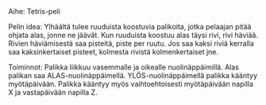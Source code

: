 Aihe: Tetris-peli

Pelin idea: Ylhäältä tulee ruuduista koostuvia palikoita, jotka pelaajan pitää ohjata alas, jonne ne jäävät. Kun ruuduista koostuu alas täysi rivi, rivi häviää. Rivien häviämisestä saa pisteitä, piste per ruutu. Jos saa kaksi riviä kerralla saa kaksinkertaiset pisteet, kolmesta rivistä kolmenkertaiset jne.

Toiminnot: Palikka liikkuu vasemmalle ja oikealle nuolinäppäimillä. Alas palikan saa ALAS-nuolinäppäimellä. YLÖS-nuolinäppäimellä palikka kääntyy myötäpäivään. Palikka kääntyy myös vaihtoehtoisesti myötäpäivään napilla X ja vastapäivään napilla Z.
